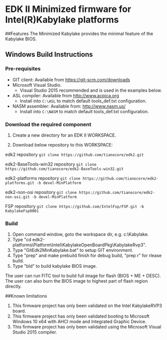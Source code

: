 # **EDK II Minimized firmware for Intel(R)Kabylake platforms**

##Features
The Minimized Kabylake provides the minimal feature of the Kabylake BIOS.

## **Windows Build Instructions**

### Pre-requisites

* GIT client: Available from https://git-scm.com/downloads
* Microsoft Visual Studio.
  - Visual Studio 2015 recommended and is used in the examples below.
* ASL compiler: Available from http://www.acpica.org
  - Install into ```C:\ASL``` to match default tools_def.txt configuration.
* NASM assembler:  Available from: http://www.nasm.us/
  - Install into ```C:\NASM``` to match default tools_def.txt configuration.

### Download the required component

1. Create a new directory for an EDK II WORKSPACE.

2. Download below repository to this WORKSPACE:

edk2 repository
	``git clone https://github.com/tianocore/edk2.git``

edk2-BaseTools-win32 repository
	``git clone https://github.com/tianocore/edk2-BaseTools-win32.git``

edk2-platforms repository
	``git clone https://github.com/tianocore/edk2-platforms.git -b devel-MinPlatform``

edk2-non-osi repository
	``git clone https://github.com/tianocore/edk2-non-osi.git -b devel-MinPlatform``

FSP repository
	``git clone https://github.com/IntelFsp/FSP.git -b KabylakeFsp0001``

### Build

1. Open command window, goto the workspace dir, e.g. c:\Kabylake.
2. Type "cd edk2-platforms\Platform\Intel\KabylakeOpenBoardPkg\KabylakeRvp3".
3. Type "GitEdk2MinKabylake.bat" to setup GIT environment.
4. Type "prep" and make prebuild finish for debug build, "prep r" for rlease build.
5. Type "bld" to build kabylake BIOS image.

The user can run FITC tool to build full image for flash (BIOS + ME + DESC). The user can also burn the BIOS image to highest part of flash region directly.

##Known limitations
1. This firmware project has only been validated on the Intel KabylakeRVP3 board.
2. This firmware project has only been validated booting to Microsoft Windows 10 x64 with AHCI mode and Integrated Graphic Device.
3. This firmware project has only been validated using the Microsoft Visual Studio 2015 compiler.

